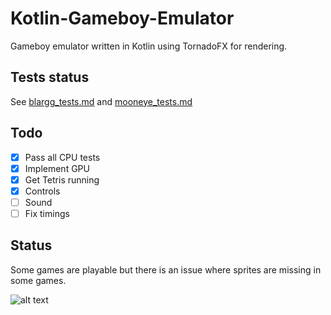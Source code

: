 # Kotlin-Gameboy-Emulator

Gameboy emulator written in Kotlin using TornadoFX for rendering. 

## Tests status
See [blargg_tests.md](blargg_tests.md) and [mooneye_tests.md](mooneye_tests.md)

## Todo
- [x] Pass all CPU tests
- [x] Implement GPU
- [x] Get Tetris running
- [x] Controls
- [ ] Sound
- [ ] Fix timings

## Status
Some games are playable but there is an issue where sprites are missing in some games.

![alt text](https://media.giphy.com/media/51WvJVuSGZAu9jbbLM/giphy.gif)

